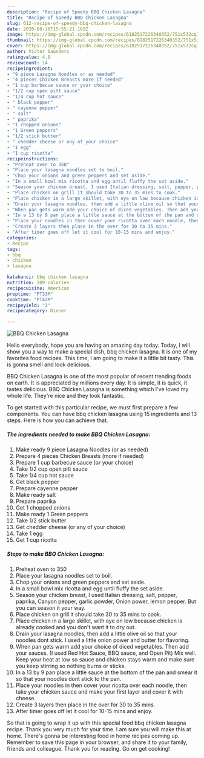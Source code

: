 ```yaml
---
description: "Recipe of Speedy BBQ Chicken Lasagna"
title: "Recipe of Speedy BBQ Chicken Lasagna"
slug: 612-recipe-of-speedy-bbq-chicken-lasagna
date: 2020-08-16T15:55:21.169Z
image: https://img-global.cpcdn.com/recipes/6182517226340352/751x532cq70/bbq-chicken-lasagna-recipe-main-photo.jpg
thumbnail: https://img-global.cpcdn.com/recipes/6182517226340352/751x532cq70/bbq-chicken-lasagna-recipe-main-photo.jpg
cover: https://img-global.cpcdn.com/recipes/6182517226340352/751x532cq70/bbq-chicken-lasagna-recipe-main-photo.jpg
author: Victor Saunders
ratingvalue: 4.8
reviewcount: 14
recipeingredient:
- "9 piece Lasagna Noodles or as needed"
- "4 pieces Chicken Breasts more if needed"
- "1 cup barbecue sauce or your choice"
- "1/2 cup open pitt sauce"
- "1/4 cup hot sauce"
- " black pepper"
- " cayenne pepper"
- " salt"
- " paprika"
- "1 chopped onions"
- "1 Green peppers"
- "1/2 stick butter"
- " chedder cheese or any of your choice"
- "1 egg"
- "1 cup ricotta"
recipeinstructions:
- "Preheat oven to 350"
- "Place your lasagna noodles set to boil."
- "Chop your onions and green peppers and set aside."
- "In a small bowl mix ricotta and egg until fluffy the set aside."
- "Season your chicken breast, I used Italian dressing, salt, pepper, paprika, Canyon pepper, garlic powder, Onion power, lemon pepper. But you can season it your way."
- "Place chicken on grill it should take 30 to 35 mins to cook."
- "Place chicken in a large skillet, with eye on low because chicken is already cooked and you don&#39;t want it to dry out."
- "Drain your lasagna noodles, then add a little olive oil so that your noodles dont stick. I used a little onion power and butter for flavoring."
- "When pan gets warm add your choice of diced vegetables. Then add your sauces. (I used Red Hot Sauce, BBQ sauce, and Open Pit) Mix well. Keep your heat at low so sauce and chicken stays warm and make sure you keep stirring so nothing burns or sticks."
- "In a 13 by 9 pan place a little sauce at the bottom of the pan and smear it so that your noodles dont stick to the pan."
- "Place your noodles in then cover your ricotta over each noodle, then take your chicken sauce and make your first layer and cover it with cheese."
- "Create 3 layers then place in the over for 30 to 35 mins."
- "After timer goes off let it cool for 10-15 mins and enjoy."
categories:
- Recipe
tags:
- bbq
- chicken
- lasagna

katakunci: bbq chicken lasagna 
nutrition: 209 calories
recipecuisine: American
preptime: "PT33M"
cooktime: "PT42M"
recipeyield: "3"
recipecategory: Dinner

---
```



![BBQ Chicken Lasagna](https://img-global.cpcdn.com/recipes/6182517226340352/751x532cq70/bbq-chicken-lasagna-recipe-main-photo.jpg)

Hello everybody, hope you are having an amazing day today. Today, I will show you a way to make a special dish, bbq chicken lasagna. It is one of my favorites food recipes. This time, I am going to make it a little bit tasty. This is gonna smell and look delicious.



BBQ Chicken Lasagna is one of the most popular of recent trending foods on earth. It is appreciated by millions every day. It is simple, it is quick, it tastes delicious. BBQ Chicken Lasagna is something which I've loved my whole life. They're nice and they look fantastic.


To get started with this particular recipe, we must first prepare a few components. You can have bbq chicken lasagna using 15 ingredients and 13 steps. Here is how you can achieve that.

<!--inarticleads1-->

##### The ingredients needed to make BBQ Chicken Lasagna:

1. Make ready 9 piece Lasagna Noodles (or as needed)
1. Prepare 4 pieces Chicken Breasts (more if needed)
1. Prepare 1 cup barbecue sauce (or your choice)
1. Take 1/2 cup open pitt sauce
1. Take 1/4 cup hot sauce
1. Get  black pepper
1. Prepare  cayenne pepper
1. Make ready  salt
1. Prepare  paprika
1. Get 1 chopped onions
1. Make ready 1 Green peppers
1. Take 1/2 stick butter
1. Get  chedder cheese (or any of your choice)
1. Take 1 egg
1. Get 1 cup ricotta




<!--inarticleads2-->

##### Steps to make BBQ Chicken Lasagna:

1. Preheat oven to 350
1. Place your lasagna noodles set to boil.
1. Chop your onions and green peppers and set aside.
1. In a small bowl mix ricotta and egg until fluffy the set aside.
1. Season your chicken breast, I used Italian dressing, salt, pepper, paprika, Canyon pepper, garlic powder, Onion power, lemon pepper. But you can season it your way.
1. Place chicken on grill it should take 30 to 35 mins to cook.
1. Place chicken in a large skillet, with eye on low because chicken is already cooked and you don&#39;t want it to dry out.
1. Drain your lasagna noodles, then add a little olive oil so that your noodles dont stick. I used a little onion power and butter for flavoring.
1. When pan gets warm add your choice of diced vegetables. Then add your sauces. (I used Red Hot Sauce, BBQ sauce, and Open Pit) Mix well. Keep your heat at low so sauce and chicken stays warm and make sure you keep stirring so nothing burns or sticks.
1. In a 13 by 9 pan place a little sauce at the bottom of the pan and smear it so that your noodles dont stick to the pan.
1. Place your noodles in then cover your ricotta over each noodle, then take your chicken sauce and make your first layer and cover it with cheese.
1. Create 3 layers then place in the over for 30 to 35 mins.
1. After timer goes off let it cool for 10-15 mins and enjoy.




So that is going to wrap it up with this special food bbq chicken lasagna recipe. Thank you very much for your time. I am sure you will make this at home. There's gonna be interesting food in home recipes coming up. Remember to save this page in your browser, and share it to your family, friends and colleague. Thank you for reading. Go on get cooking!
